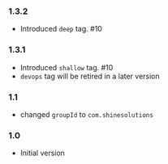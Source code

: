 ### 1.3.2
* Introduced `deep` tag. #10

### 1.3.1
* Introduced `shallow` tag. #10
* `devops` tag will be retired in a later version

### 1.1
* changed `groupId` to `com.shinesolutions`

### 1.0
* Initial version
